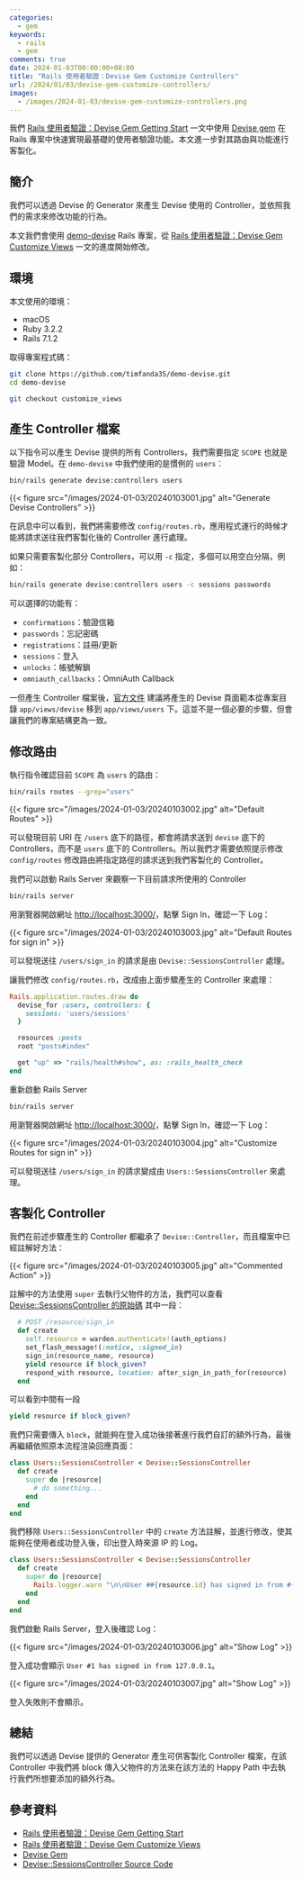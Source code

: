 ```yaml
---
categories:
  - gem
keywords:
  - rails
  - gem
comments: true
date: 2024-01-03T00:00:00+08:00
title: "Rails 使用者驗證：Devise Gem Customize Controllers"
url: /2024/01/03/devise-gem-customize-controllers/
images:
  - /images/2024-01-03/devise-gem-customize-controllers.png
---
```


我們 [Rails 使用者驗證：Devise Gem Getting Start][Rails 使用者驗證：Devise Gem Getting Start] 一文中使用 [Devise gem][Devise gem] 在 Rails 專案中快速實現最基礎的使用者驗證功能。本文進一步對其路由與功能進行客製化。

## 簡介

我們可以透過 Devise 的 Generator 來產生 Devise 使用的 Controller，並依照我們的需求來修改功能的行為。

本文我們會使用 [demo-devise][demo-devise] Rails 專案，從 [Rails 使用者驗證：Devise Gem Customize Views][Rails 使用者驗證：Devise Gem Customize Views] 一文的進度開始修改。

## 環境

本文使用的環境：
- macOS
- Ruby 3.2.2
- Rails 7.1.2

取得專案程式碼：

```bash
git clone https://github.com/timfanda35/demo-devise.git
cd demo-devise

git checkout customize_views
```

## 產生 Controller 檔案

以下指令可以產生 Devise 提供的所有 Controllers，我們需要指定 `SCOPE` 也就是驗證 Model。在 `demo-devise` 中我們使用的是慣例的 `users`：

```bash
bin/rails generate devise:controllers users
```

{{< figure src="/images/2024-01-03/20240103001.jpg" alt="Generate Devise Controllers" >}}

在訊息中可以看到，我們將需要修改 `config/routes.rb`，應用程式運行的時候才能將請求送往我們客製化後的 Controller 進行處理。

如果只需要客製化部分 Controllers，可以用 `-c` 指定，多個可以用空白分隔，例如：

```bash
bin/rails generate devise:controllers users -c sessions passwords
```

可以選擇的功能有：
- `confirmations`：驗證信箱
- `passwords`：忘記密碼
- `registrations`：註冊/更新
- `sessions`：登入
- `unlocks`：帳號解鎖
- `omniauth_callbacks`：OmniAuth Callback

一但產生 Controller 檔案後，[官方文件][Devise Gem] 建議將產生的 Devise 頁面範本從專案目錄 `app/views/devise` 移到 `app/views/users` 下。這並不是一個必要的步驟，但會讓我們的專案結構更為一致。

## 修改路由

執行指令確認目前 `SCOPE` 為 `users` 的路由：

```bash
bin/rails routes --grep="users"
```

{{< figure src="/images/2024-01-03/20240103002.jpg" alt="Default Routes" >}}

可以發現目前 URI 在 `/users` 底下的路徑，都會將請求送到 `devise` 底下的 Controllers，而不是 `users` 底下的 Controllers。所以我們才需要依照提示修改 `config/routes` 修改路由將指定路徑的請求送到我們客製化的 Controller。

我們可以啟動 Rails Server 來觀察一下目前請求所使用的 Controller

```bash
bin/rails server
```

用瀏覽器開啟網址 [http://localhost:3000/][localhost]，點擊 Sign In，確認一下 Log：

{{< figure src="/images/2024-01-03/20240103003.jpg" alt="Default Routes for sign in" >}}

可以發現送往 `/users/sign_in` 的請求是由 `Devise::SessionsController` 處理。

讓我們修改 `config/routes.rb`，改成由上面步驟產生的 Controller 來處理：

```ruby
Rails.application.routes.draw do
  devise_for :users, controllers: {
    sessions: 'users/sessions'
  }

  resources :posts
  root "posts#index"

  get "up" => "rails/health#show", as: :rails_health_check
end
```

重新啟動 Rails Server

```bash
bin/rails server
```

用瀏覽器開啟網址 [http://localhost:3000/][localhost]，點擊 Sign In，確認一下 Log：

{{< figure src="/images/2024-01-03/20240103004.jpg" alt="Customize Routes for sign in" >}}

可以發現送往 `/users/sign_in` 的請求變成由 `Users::SessionsController` 來處理。

## 客製化 Controller

我們在前述步驟產生的 Controller 都繼承了 `Devise::Controller`，而且檔案中已經註解好方法：

{{< figure src="/images/2024-01-03/20240103005.jpg" alt="Commented Action" >}}

註解中的方法使用 `super` 去執行父物件的方法，我們可以查看 [Devise::SessionsController 的原始碼][Devise::SessionsController Source Code] 其中一段：

```ruby
  # POST /resource/sign_in
  def create
    self.resource = warden.authenticate!(auth_options)
    set_flash_message!(:notice, :signed_in)
    sign_in(resource_name, resource)
    yield resource if block_given?
    respond_with resource, location: after_sign_in_path_for(resource)
  end
```

可以看到中間有一段

```ruby
yield resource if block_given?
```

我們只需要傳入 `block`，就能夠在登入成功後接著進行我們自訂的額外行為，最後再繼續依照原本流程渲染回應頁面：

```ruby
class Users::SessionsController < Devise::SessionsController
  def create
    super do |resource|
      # do something...
    end
  end
end
```

我們移除 `Users::SessionsController` 中的 `create` 方法註解，並進行修改，使其能夠在使用者成功登入後，印出登入時來源 IP 的 Log。

```ruby
class Users::SessionsController < Devise::SessionsController
  def create
    super do |resource|
      Rails.logger.warn "\n\nUser ##{resource.id} has signed in from #{request.remote_ip}\n\n"
    end
  end
end
```

我們啟動 Rails Server，登入後確認 Log：

{{< figure src="/images/2024-01-03/20240103006.jpg" alt="Show Log" >}}

登入成功會顯示 `User #1 has signed in from 127.0.0.1`。

{{< figure src="/images/2024-01-03/20240103007.jpg" alt="Show Log" >}}

登入失敗則不會顯示。

## 總結

我們可以透過 Devise 提供的 Generator 產生可供客製化 Controller 檔案，在該 Controller 中我們將 block 傳入父物件的方法來在該方法的 Happy Path 中去執行我們所想要添加的額外行為。

## 參考資料
- [Rails 使用者驗證：Devise Gem Getting Start][Rails 使用者驗證：Devise Gem Getting Start]
- [Rails 使用者驗證：Devise Gem Customize Views][Rails 使用者驗證：Devise Gem Customize Views]
- [Devise Gem][Devise Gem]
- [Devise::SessionsController Source Code][Devise::SessionsController Source Code]

<!-- Links -->
[Rails 使用者驗證：Devise Gem Getting Start]: /2024/01/01/devise-gem-getting-start/
[Rails 使用者驗證：Devise Gem Customize Views]: /2024/01/02/devise-gem-customize-views/
[demo-devise]: https://github.com/timfanda35/demo-devise
[Devise Gem]: https://github.com/heartcombo/devise
[Devise::SessionsController Source Code]: https://github.com/heartcombo/devise/blob/e2242a95f3bb2e68ec0e9a064238ff7af6429545/app/controllers/devise/sessions_controller.rb#L17-L24
[localhost]: http://localhost:3000/

